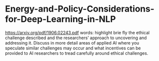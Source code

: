 # Energy-and-Policy-Considerations-for-Deep-Learning-in-NLP
https://arxiv.org/pdf/1906.02243.pdf
words: highlight brie fly the ethical challenge described and the researchers’ 
approach to uncovering and addressing it. Discuss in more detail areas of  applied AI where 
you speculate similar challenges may occur and what incentives can be provided to AI 
researchers to tread carefully around ethical challenges. 
